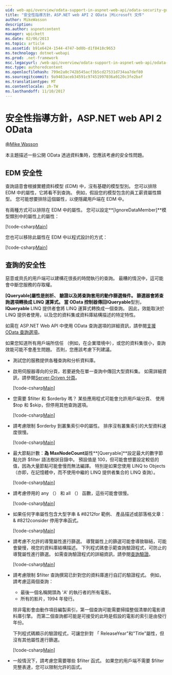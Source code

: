 ```yaml
---
uid: web-api/overview/odata-support-in-aspnet-web-api/odata-security-guidance
title: "安全性指導方針，ASP.NET web API 2 OData |Microsoft 文件"
author: MikeWasson
description: 
ms.author: aspnetcontent
manager: wpickett
ms.date: 02/06/2013
ms.topic: article
ms.assetid: b91e6424-1544-4747-bd0b-d1f8418c9653
ms.technology: dotnet-webapi
ms.prod: .net-framework
msc.legacyurl: /web-api/overview/odata-support-in-aspnet-web-api/odata-security-guidance
msc.type: authoredcontent
ms.openlocfilehash: 799e2a0c742b545acf3b5cd27531d734aa7def80
ms.sourcegitcommit: 9a9483aceb34591c97451997036a9120c3fe2baf
ms.translationtype: MT
ms.contentlocale: zh-TW
ms.lasthandoff: 11/10/2017
---
```

<a name="security-guidance-for-aspnet-web-api-2-odata"></a>安全性指導方針，ASP.NET web API 2 OData
====================
由[Mike Wasson](https://github.com/MikeWasson)

本主題描述一些公開 OData 透過資料集時，您應該考慮的安全性問題。

## <a name="edm-security"></a>EDM 安全性

查詢語意會根據實體資料模型 (EDM) 中，沒有基礎的模型型別。 您可以排除 EDM 中的屬性，它將看不到查詢。 例如，假設您的模型包含的員工薪資屬性類型。 您可能想要排除這個屬性，以便隱藏用戶端在 EDM 中。

有兩種方式可以排除在 EDM 中的屬性。 您可以設定**[IgnoreDataMember]**模型類別中的屬性上的屬性：

[!code-csharp[Main](odata-security-guidance/samples/sample1.cs)]

您也可以移除此屬性在 EDM 中以程式設計的方式：

[!code-csharp[Main](odata-security-guidance/samples/sample2.cs)]

## <a name="query-security"></a>查詢的安全性

惡意或貝氏的用戶端可以建構花很長的時間執行的查詢。 最糟的情況中，這可能會中斷您服務的存取權。

**[Queryable]**屬性是剖析、 驗證以及將查詢套用的動作篩選條件。 篩選器會將查詢選項轉換成 LINQ 運算式。 當 OData 控制器傳回**IQueryable**型別， **IQueryable** LINQ 提供者會將 LINQ 運算式轉換成一個查詢。 因此，效能取決於 LINQ 提供者使用，以及您的資料集或資料庫結構描述的特定特性。

如需在 ASP.NET Web API 中使用 OData 查詢選項的詳細資訊，請參閱[支援 OData 查詢選項](supporting-odata-query-options.md)。

如果您知道所有用戶端所信任 （例如，在企業環境中），或您的資料集很小，查詢效能可能不會產生問題。 否則，您應該考慮下列建議。

- 測試您的服務提供各種查詢和分析資料庫。
- 啟用伺服器導向的分頁，若要避免在單一查詢中傳回大型資料集。 如需詳細資訊，請參閱[Server-Driven 分頁](supporting-odata-query-options.md#server-paging)。 

    [!code-csharp[Main](odata-security-guidance/samples/sample3.cs)]
- 您需要 $filter 和 $orderby 嗎？ 某些應用程式可能會允許用戶端分頁、 使用 $top 和 $skip，但停用其他查詢選項。 

    [!code-csharp[Main](odata-security-guidance/samples/sample4.cs)]
- 請考慮限制 $orderby 到叢集索引中的屬性。 排序沒有叢集索引的大型資料速度很慢。 

    [!code-csharp[Main](odata-security-guidance/samples/sample5.cs)]
- 最大節點計數：**為 MaxNodeCount**屬性**[Queryable]**設定最大的數字節點允許 $filter 語法樹狀目錄中。 預設值是 100，但可能會想要設定較低的值，因為大量節點可能會慢而無法編譯。 特別是如果您使用 LINQ to Objects （亦即，在記憶體中，而不使用中繼的 LINQ 提供者集合的 LINQ 查詢）。 

    [!code-csharp[Main](odata-security-guidance/samples/sample6.cs)]
- 請考慮停用的 any （） 和 all （） 函數，這些可能會很慢。 

    [!code-csharp[Main](odata-security-guidance/samples/sample7.cs)]
- 如果任何字串屬性包含大型字串 & #8212for 範例、 產品描述或部落格文章： & #8212consider 停用字串函式。 

    [!code-csharp[Main](odata-security-guidance/samples/sample8.cs)]
- 請考慮不允許的導覽屬性進行篩選。 導覽屬性上的篩選可能會導致聯結，可能會變慢，視您的資料庫結構描述。 下列程式碼會示範查詢驗證程式，可防止的導覽屬性進行篩選。 如需查詢驗證程式的詳細資訊，請參閱[查詢驗證](supporting-odata-query-options.md#query-validation)。 

    [!code-csharp[Main](odata-security-guidance/samples/sample9.cs)]
- 請考慮限制 $filter 查詢撰寫已針對您的資料庫進行自訂的驗證程式。 例如，請考慮這兩個查詢： 

    - 最後一個名稱開頭為 'A' 的執行者的所有電影。
    - 所有的影片，1994 年發行。

    除非電影會由動作項目編製索引，第一個查詢可能需要掃描整個清單的電影資料庫引擎。 而第二個查詢都可能是可接受的此時是假設的電影的索引是由發行年份。

    下列程式碼顯示的驗證程式，可讓您針對 「 ReleaseYear"和"Title"屬性，但沒有其他屬性進行篩選。

    [!code-csharp[Main](odata-security-guidance/samples/sample10.cs)]
- 一般情況下，請考慮您需要哪些 $filter 函式。 如果您的用戶端不需要 $filter 完整表達，您可以限制允許的函式。
